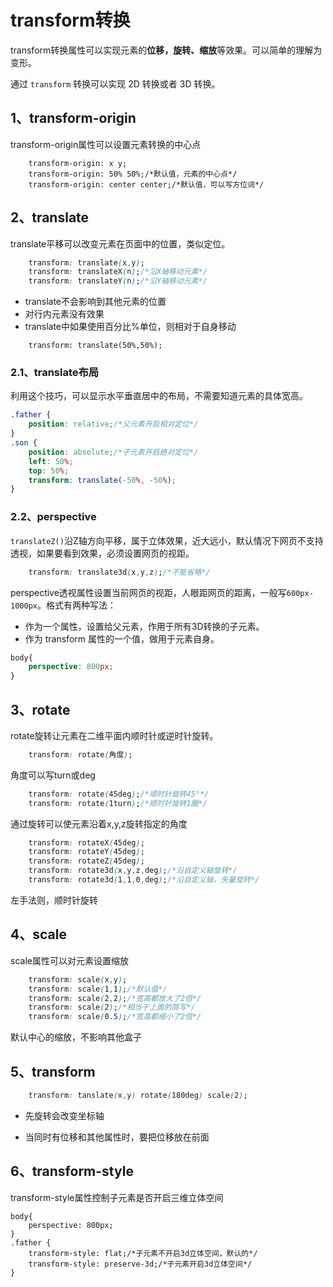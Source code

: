 # transform转换

transform转换属性可以实现元素的**位移，旋转、缩放**等效果。可以简单的理解为变形。

通过 `transform` 转换可以实现 2D 转换或者 3D 转换。

## 1、transform-origin

transform-origin属性可以设置元素转换的中心点

```
	transform-origin: x y;
	transform-origin: 50% 50%;/*默认值，元素的中心点*/
	transform-origin: center center;/*默认值，可以写方位词*/
```

## 2、translate

translate平移可以改变元素在页面中的位置，类似定位。

```css
	transform: translate(x,y);
	transform: translateX(n);/*沿X轴移动元素*/
	transform: translateY(n);/*沿Y轴移动元素*/
```

- translate不会影响到其他元素的位置
- 对行内元素没有效果
- translate中如果使用百分比%单位，则相对于自身移动

```
	transform: translate(50%,50%);
```

### 2.1、translate布局

利用这个技巧，可以显示水平垂直居中的布局，不需要知道元素的具体宽高。

```css
.father {
	position: relative;/*父元素开启相对定位*/
}
.son {
	position: absolute;/*子元素开启绝对定位*/
    left: 50%;
    top: 50%;
    transform: translate(-50%, -50%);
}
```

### 2.2、perspective

`translateZ()`沿Z轴方向平移，属于立体效果，近大远小，默认情况下网页不支持透视，如果要看到效果，必须设置网页的视距。

```css
	transform: translate3d(x,y,z);/*不能省略*/
```

perspective透视属性设置当前网页的视距，人眼距网页的距离，一般写`600px-1000px`。格式有两种写法：

- 作为一个属性，设置给父元素，作用于所有3D转换的子元素。
- 作为 transform 属性的一个值，做用于元素自身。

```css
body{
    perspective: 800px;
}
```

## 3、rotate

rotate旋转让元素在二维平面内顺时针或逆时针旋转。

```css
	transform: rotate(角度);
```

角度可以写turn或deg

```css
	transform: rotate(45deg);/*顺时针旋转45°*/
	transform: rotate(1turn);/*顺时针旋转1圈*/
```

通过旋转可以使元素沿着x,y,z旋转指定的角度

```CSS
    transform: rotateX(45deg);
    transform: rotateY(45deg);
    transform: rotateZ(45deg);	
	transform: rotate3d(x,y,z,deg);/*沿自定义轴旋转*/
	transform: rotate3d(1,1,0,deg);/*沿自定义轴，矢量旋转*/
```

左手法则，顺时针旋转

## 4、scale

scale属性可以对元素设置缩放

```css
	transform: scale(x,y);
	transform: scale(1,1);/*默认值*/
	transform: scale(2,2);/*宽高都放大了2倍*/
	transform: scale(2);/*相当于上面的简写*/
	transform: scale(0.5);/*宽高都缩小了2倍*/	
```

默认中心的缩放，不影响其他盒子

## 5、transform

```css
	transform: tanslate(x,y) rotate(180deg) scale(2);
```

- 先旋转会改变坐标轴

- 当同时有位移和其他属性时，要把位移放在前面

## 6、transform-style

transform-style属性控制子元素是否开启三维立体空间

```
body{
    perspective: 800px;
}
.father {
	transform-style: flat;/*子元素不开启3d立体空间，默认的*/
	transform-style: preserve-3d;/*子元素开启3d立体空间*/
}
```

